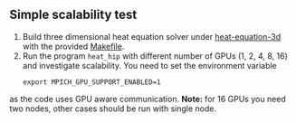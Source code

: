 ## Simple scalability test

1. Build three dimensional heat equation solver under [heat-equation-3d](heat-equation-3d)  with the provided [Makefile](heat-equation-3d/Makefile).
2. Run the program `heat_hip` with different number of GPUs (1, 2, 4, 8, 16) and 
   investigate scalability. You need to set the environment variable 
   ```
   export MPICH_GPU_SUPPORT_ENABLED=1
   ```
  as the code uses GPU aware communication.
  **Note:** for 16 GPUs you need two nodes, other cases should be run with single node.
